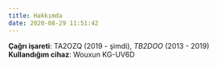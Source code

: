 ```yaml
---
title: Hakkımda
date: 2020-08-29 11:51:42
---
```

**Çağrı işareti**: TA2OZQ (2019 - şimdi), _TB2DOO_ (2013 - 2019)  
**Kullandığım cihaz**: Wouxun KG-UV6D
